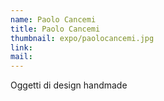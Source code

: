 ```yaml
---
name: Paolo Cancemi
title: Paolo Cancemi
thumbnail: expo/paolocancemi.jpg
link: 
mail: 
---
```


Oggetti di design handmade





